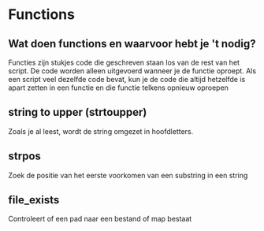 # Functions

## Wat doen functions en waarvoor hebt je 't nodig?

Functies zijn stukjes code die geschreven staan los van de rest van het script. De code worden alleen uitgevoerd wanneer je de functie oproept. Als een script veel dezelfde code bevat, kun je de code die altijd hetzelfde is apart zetten in een functie en die functie telkens opnieuw oproepen

## string to upper (strtoupper)

Zoals je al leest, wordt de string omgezet in hoofdletters.

## strpos

Zoek de positie van het eerste voorkomen van een substring in een string

## file_exists

Controleert of een pad naar een bestand of map bestaat